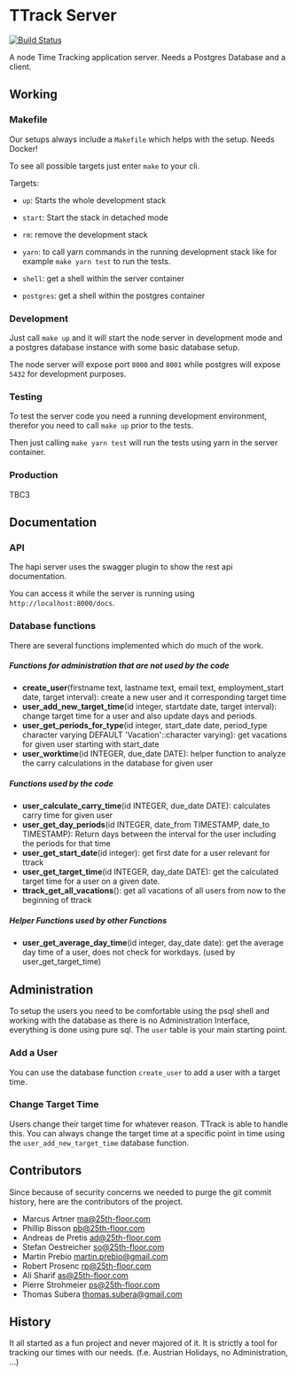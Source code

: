 # TTrack Server

[![Build Status](https://travis-ci.org/25th-floor/ttrack-server.svg?branch=master)](https://travis-ci.org/25th-floor/ttrack)

A node Time Tracking application server. Needs a Postgres Database and a client.

## Working
### Makefile
Our setups always include a `Makefile` which helps with the setup. Needs Docker!

To see all possible targets just enter `make` to your cli.

Targets:
* `up`: Starts the whole development stack
* `start`: Start the stack in detached mode
* `rm`: remove the development stack

* `yarn`: to call yarn commands in the running development stack like for example `make yarn test` to run the tests.
* `shell`: get a shell within the server container
* `postgres`: get a shell within the postgres container

### Development
Just call `make up` and it will start the node server in development mode and a postgres database instance with some basic database setup.

The node server will expose port `8000` and `8001` while postgres will expose `5432` for development purposes.

### Testing

To test the server code you need a running development environment, therefor you need to call `make up` prior to the tests.

Then just calling `make yarn test` will run the tests using yarn in the server container.

### Production
TBC3

## Documentation
### API
The hapi server uses the swagger plugin to show the rest api documentation.

You can access it while the server is running using `http://localhost:8000/docs`.

### Database functions
There are several functions implemented which do much of the work.

##### Functions for administration that are not used by the code
* **create_user**(firstname text, lastname text, email text, employment_start date, target interval): create a new user and it corresponding target time
* **user_add_new_target_time**(id integer, startdate date, target interval): change target time for a user and also update days and periods.
* **user_get_periods_for_type**(id integer, start_date date, period_type character varying DEFAULT 'Vacation'::character varying): get vacations for given user starting with start_date
* **user_worktime**(id INTEGER, due_date DATE): helper function to analyze the carry calculations in the database for given user

##### Functions used by the code
* **user_calculate_carry_time**(id INTEGER, due_date DATE): calculates carry time for given user
* **user_get_day_periods**(id INTEGER, date_from TIMESTAMP, date_to TIMESTAMP): Return days between the interval for the user including the periods for that time
* **user_get_start_date**(id integer): get first date for a user relevant for ttrack
* **user_get_target_time**(id INTEGER, day_date DATE): get the calculated target time for a user on a given date.
* **ttrack_get_all_vacations**(): get all vacations of all users from now to the beginning of ttrack

##### Helper Functions used by other Functions
* **user_get_average_day_time**(id integer, day_date date): get the average day time of a user, does not check for workdays. (used by user_get_target_time)

## Administration

To setup the users you need to be comfortable using the psql shell and working with the database as there is no Administration Interface, everything is done using pure sql.
The `user` table is your main starting point.

### Add a User

You can use the database function `create_user` to add a user with a target time.

### Change Target Time

Users change their target time for whatever reason. TTrack is able to handle this. You can always change the target time at a specific point in time using the `user_add_new_target_time` database function.

## Contributors

Since because of security concerns we needed to purge the git commit history, here are the contributors of the project.

* Marcus Artner <ma@25th-floor.com>
* Phillip Bisson <pb@25th-floor.com>
* Andreas de Pretis <ad@25th-floor.com>
* Stefan Oestreicher <so@25th-floor.com>
* Martin Prebio <martin.prebio@gmail.com>
* Robert Prosenc <rp@25th-floor.com>
* Ali Sharif <as@25th-floor.com>
* Pierre Strohmeier <ps@25th-floor.com>
* Thomas Subera <thomas.subera@gmail.com>

## History

It all started as a fun project and never majored of it. It is strictly a tool for tracking our times with our needs. (f.e. Austrian Holidays, no Administration, ...)
